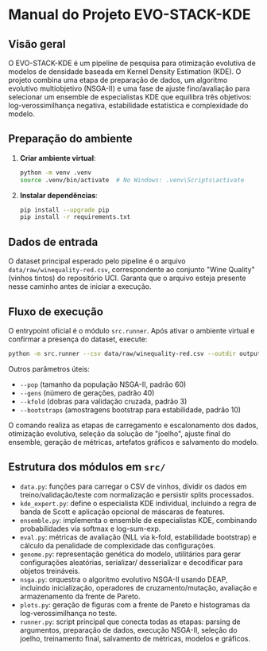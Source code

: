 # Manual do Projeto EVO-STACK-KDE

## Visão geral
O EVO-STACK-KDE é um pipeline de pesquisa para otimização evolutiva de modelos de densidade baseada em Kernel Density Estimation (KDE). O projeto combina uma etapa de preparação de dados, um algoritmo evolutivo multiobjetivo (NSGA-II) e uma fase de ajuste fino/avaliação para selecionar um ensemble de especialistas KDE que equilibra três objetivos: log-verossimilhança negativa, estabilidade estatística e complexidade do modelo.

## Preparação do ambiente
1. **Criar ambiente virtual**:
   ```bash
   python -m venv .venv
   source .venv/bin/activate  # No Windows: .venv\Scripts\activate
   ```
2. **Instalar dependências**:
   ```bash
   pip install --upgrade pip
   pip install -r requirements.txt
   ```

## Dados de entrada
O dataset principal esperado pelo pipeline é o arquivo `data/raw/winequality-red.csv`, correspondente ao conjunto "Wine Quality" (vinhos tintos) do repositório UCI. Garanta que o arquivo esteja presente nesse caminho antes de iniciar a execução.

## Fluxo de execução
O entrypoint oficial é o módulo `src.runner`. Após ativar o ambiente virtual e confirmar a presença do dataset, execute:
```bash
python -m src.runner --csv data/raw/winequality-red.csv --outdir outputs --seed 42
```
Outros parâmetros úteis:
- `--pop` (tamanho da população NSGA-II, padrão 60)
- `--gens` (número de gerações, padrão 40)
- `--kfold` (dobras para validação cruzada, padrão 3)
- `--bootstraps` (amostragens bootstrap para estabilidade, padrão 10)

O comando realiza as etapas de carregamento e escalonamento dos dados, otimização evolutiva, seleção da solução de "joelho", ajuste final do ensemble, geração de métricas, artefatos gráficos e salvamento do modelo.

## Estrutura dos módulos em `src/`
- `data.py`: funções para carregar o CSV de vinhos, dividir os dados em treino/validação/teste com normalização e persistir splits processados.
- `kde_expert.py`: define o especialista KDE individual, incluindo a regra de banda de Scott e aplicação opcional de máscaras de features.
- `ensemble.py`: implementa o ensemble de especialistas KDE, combinando probabilidades via softmax e log-sum-exp.
- `eval.py`: métricas de avaliação (NLL via k-fold, estabilidade bootstrap) e cálculo da penalidade de complexidade das configurações.
- `genome.py`: representação genética do modelo, utilitários para gerar configurações aleatórias, serializar/ desserializar e decodificar para objetos treináveis.
- `nsga.py`: orquestra o algoritmo evolutivo NSGA-II usando DEAP, incluindo inicialização, operadores de cruzamento/mutação, avaliação e armazenamento da frente de Pareto.
- `plots.py`: geração de figuras com a frente de Pareto e histogramas da log-verossimilhança no teste.
- `runner.py`: script principal que conecta todas as etapas: parsing de argumentos, preparação de dados, execução NSGA-II, seleção do joelho, treinamento final, salvamento de métricas, modelos e gráficos.
